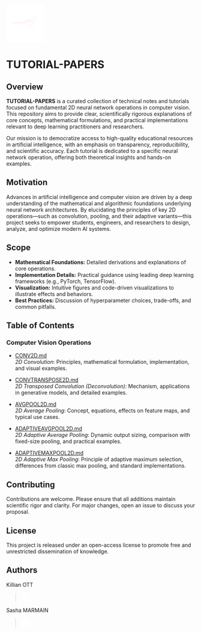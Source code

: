 <a href="https://www.teamcardinalis.com/">
   <img src="Logo/teamcardinalis.png" alt="Team Cardinalis" width="100">
</a>

# TUTORIAL-PAPERS

## Overview

**TUTORIAL-PAPERS** is a curated collection of technical notes and tutorials focused on fundamental 2D neural network operations in computer vision. This repository aims to provide clear, scientifically rigorous explanations of core concepts, mathematical formulations, and practical implementations relevant to deep learning practitioners and researchers.

Our mission is to democratize access to high-quality educational resources in artificial intelligence, with an emphasis on transparency, reproducibility, and scientific accuracy. Each tutorial is dedicated to a specific neural network operation, offering both theoretical insights and hands-on examples.

## Motivation

Advances in artificial intelligence and computer vision are driven by a deep understanding of the mathematical and algorithmic foundations underlying neural network architectures. By elucidating the principles of key 2D operations—such as convolution, pooling, and their adaptive variants—this project seeks to empower students, engineers, and researchers to design, analyze, and optimize modern AI systems.

## Scope

- **Mathematical Foundations:** Detailed derivations and explanations of core operations.
- **Implementation Details:** Practical guidance using leading deep learning frameworks (e.g., PyTorch, TensorFlow).
- **Visualization:** Intuitive figures and code-driven visualizations to illustrate effects and behaviors.
- **Best Practices:** Discussion of hyperparameter choices, trade-offs, and common pitfalls.

## Table of Contents

### Computer Vision Operations

- [CONV2D.md](CONV2D.md)  
  *2D Convolution*: Principles, mathematical formulation, implementation, and visual examples.

- [CONVTRANSPOSE2D.md](CONVTRANSPOSE2D.md)  
  *2D Transposed Convolution (Deconvolution)*: Mechanism, applications in generative models, and detailed examples.

- [AVGPOOL2D.md](AVGPOOL2D.md)  
  *2D Average Pooling*: Concept, equations, effects on feature maps, and typical use cases.

- [ADAPTIVEAVGPOOL2D.md](ADAPTIVEAVGPOOL2D.md)  
  *2D Adaptive Average Pooling*: Dynamic output sizing, comparison with fixed-size pooling, and practical examples.

- [ADAPTIVEMAXPOOL2D.md](ADAPTIVEMAXPOOL2D.md)  
  *2D Adaptive Max Pooling*: Principle of adaptive maximum selection, differences from classic max pooling, and standard implementations.

## Contributing

Contributions are welcome. Please ensure that all additions maintain scientific rigor and clarity. For major changes, open an issue to discuss your proposal.

## License

This project is released under an open-access license to promote free and unrestricted dissemination of knowledge.

## Authors

Killian OTT
> <a href="https://www.linkedin.com/in/killian-ott/">
>  <img src="Logo/linkedin.png" alt="LinkedIn" width="20">
> </a>

Sasha MARMAIN
> <a href="https://www.linkedin.com/in/sasha-marmain-7a9645294/">
>  <img src="Logo/linkedin.png" alt="LinkedIn" width="20">
> </a>